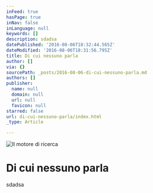 ```yaml
---
inFeed: true
hasPage: true
inNav: false
inLanguage: null
keywords: []
description: sdadsa
datePublished: '2016-08-06T18:32:44.565Z'
dateModified: '2016-08-06T18:31:56.795Z'
title: Di cui nessuno parla
author: []
via: {}
sourcePath: _posts/2016-08-06-di-cui-nessuno-parla.md
authors: []
publisher:
  name: null
  domain: null
  url: null
  favicon: null
starred: false
url: di-cui-nessuno-parla/index.html
_type: Article

---
```

![Il motore di ricerca](https://the-grid-user-content.s3-us-west-2.amazonaws.com/ab6deaed-5462-4359-a006-d8004ce52186.png)

# Di cui nessuno parla

sdadsa